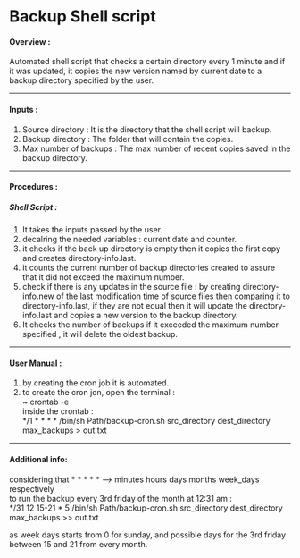 # Backup Shell script

#### Overview : 
Automated shell script that checks a certain directory every 1 minute and if it was
updated, it copies the new version named by current date to a backup directory
specified by the user.
*************************************************************************
#### Inputs :
1. Source directory : It is the directory that the shell script will backup.
2. Backup directory : The folder that will contain the copies.
3. Max number of backups : The max number of recent copies saved in the backup directory.
************************************************************************
#### Procedures : 


##### Shell Script :
1. It takes the inputs passed by the user.
2. decalring the needed variables : current date and counter.
3. it checks if the back up directory is empty then it copies the first copy and creates directory-info.last.
4. it counts the current number of backup directories created to assure that it did not exceed the maximum number.
5. check if there is any updates in the source file : 
by creating directory-info.new of the last modification time of source files then 
comparing it to directory-info.last, if they are not equal then it will update
the directory-info.last and copies a new version to the backup directory.
6. It checks the number of backups if it exceeded the maximum number specified ,
it will delete the oldest backup.

****************************************************************************
#### User Manual : 
1. by creating the cron job it is automated.
2. to create the cron jon, open the terminal :     
~ crontab -e     
inside the crontab :     
*/1 * * * * /bin/sh Path/backup-cron.sh src_directory dest_directory max_backups > out.txt
***************************************************************************
#### Additional info: 
considering that * * * * * --> minutes hours days months week_days respectively       
to run the backup every 3rd friday of the month at 12:31 am :       
*/31 12 15-21 * 5 /bin/sh Path/backup-cron.sh src_directory dest_directory max_backups >> out.txt           

as week days starts from 0 for sunday, and possible days for the 3rd friday between 15 and 21 from every month.
